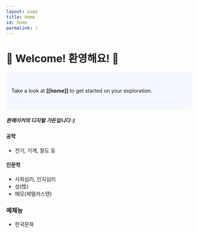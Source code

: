 ```yaml
---
layout: page
title: Home
id: home
permalink: /
---
```


# 💟 Welcome! 환영해요! 💟

<p style="padding: 3em 1em; background: #f5f7ff; border-radius: 4px;">
  Take a look at <span style="font-weight: bold">[[home]]</span> to get started on your exploration.
</p>

##### 퀸메이커의 디지털 가든입니다 :)

#### 공학
- 전기, 기계, 철도 등

#### 인문학
- 사회심리, 인지심리
- 성(性)
- 메모(제텔카스텐)

### 예체능
- 한국문화

<style>
  .wrapper {
    max-width: 46em;
  }
</style>

